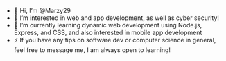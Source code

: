 - 👋 Hi, I’m @Marzy29
- 👀 I’m interested in web and app development, as well as cyber security!
- 🌱 I’m currently learning dynamic web development using Node.js, Express, and CSS, and also interested in mobile app development
- ⚡ If you have any tips on software dev or computer science in general, feel free to message me, I am always open to learning! 

<!---
Marzy29/Marzy29 is a ✨ special ✨ repository because its `README.md` (this file) appears on your GitHub profile.
You can click the Preview link to take a look at your changes.
--->
